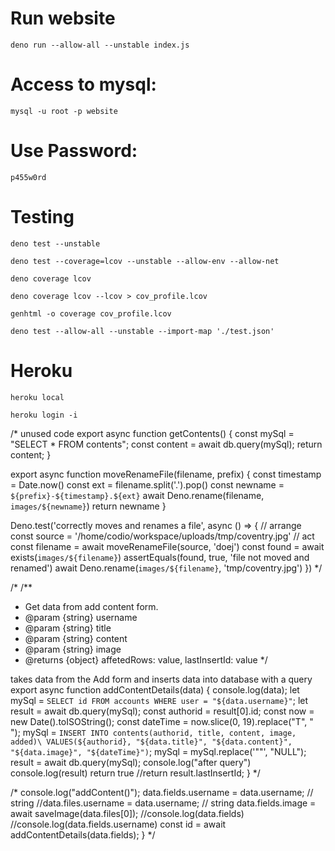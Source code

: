 # Run website
```
deno run --allow-all --unstable index.js
```
# Access to mysql:
```
mysql -u root -p website
```
# Use Password:
```
p455w0rd
```
# Testing
```
deno test --unstable
```

```
deno test --coverage=lcov --unstable --allow-env --allow-net
```

```
deno coverage lcov
```

```
deno coverage lcov --lcov > cov_profile.lcov
```

```
genhtml -o coverage cov_profile.lcov
```

```
deno test --allow-all --unstable --import-map './test.json'
```

# Heroku
```
heroku local
```
```
heroku login -i
```

/* unused code 
export async function getContents() {
  const mySql = "SELECT * FROM contents";
  const content = await db.query(mySql);
  return content;
}

export async function moveRenameFile(filename, prefix) {
	const timestamp = Date.now()
	const ext = filename.split('.').pop()
	const newname = `${prefix}-${timestamp}.${ext}`
	await Deno.rename(filename, `images/${newname}`)
	return newname
}

Deno.test('correctly moves and renames a file', async () => {
	// arrange
	const source = '/home/codio/workspace/uploads/tmp/coventry.jpg'
	// act
	const filename = await moveRenameFile(source, 'doej')
	const found = await exists(`images/${filename}`)
	assertEquals(found, true, 'file not moved and renamed')
	await Deno.rename(`images/${filename}`, 'tmp/coventry.jpg')
})
*/

/* 
/**
 * Get data from add content form.
 * @param {string} username
 * @param {string} title
 * @param {string} content
 * @param {string} image
 * @returns {object} affetedRows: value, lastInsertId: value 
 */

takes data from the Add form and inserts data into database with a query
export async function addContentDetails(data) {
  console.log(data);
  let mySql = `SELECT id FROM accounts WHERE user = "${data.username}"`;
  let result = await db.query(mySql);
  const authorid = result[0].id;
  const now = new Date().toISOString();
  const dateTime = now.slice(0, 19).replace("T", " ");
  mySql = `INSERT INTO contents(authorid, title, content, image, added)\
     VALUES(${authorid}, "${data.title}", "${data.content}", "${data.image}", "${dateTime}")`;
  mySql = mySql.replace('""', "NULL");
  result = await db.query(mySql);
  console.log("after query")
  console.log(result)
  return true
  //return result.lastInsertId;
}
*/

/*
  console.log("addContent()");
  data.fields.username = data.username; // string
  //data.files.username = data.username; // string
  data.fields.image = await saveImage(data.files[0]);
  //console.log(data.fields)
  //console.log(data.fields.username)
  const id = await addContentDetails(data.fields);
}
*/